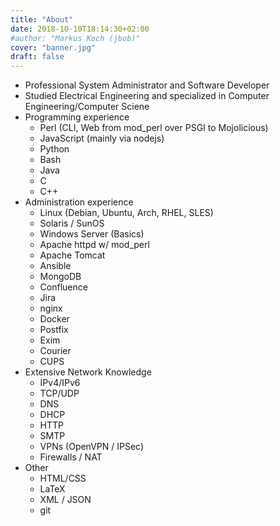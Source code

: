 ```yaml
---
title: "About"
date: 2018-10-10T18:14:30+02:00
#author: "Markus Koch (jbob)"
cover: "banner.jpg"
draft: false
---
```


* Professional System Administrator and Software Developer
* Studied Electrical Engineering and specialized in Computer
  Engineering/Computer Sciene
* Programming experience
  * Perl (CLI, Web from mod\_perl over PSGI to Mojolicious)
  * JavaScript (mainly via nodejs)
  * Python
  * Bash
  * Java
  * C
  * C++
* Administration experience
  * Linux (Debian, Ubuntu, Arch, RHEL, SLES)
  * Solaris / SunOS
  * Windows Server (Basics)
  * Apache httpd w/ mod\_perl
  * Apache Tomcat
  * Ansible
  * MongoDB
  * Confluence
  * Jira
  * nginx
  * Docker
  * Postfix
  * Exim
  * Courier
  * CUPS
* Extensive Network Knowledge
  * IPv4/IPv6
  * TCP/UDP
  * DNS
  * DHCP
  * HTTP
  * SMTP
  * VPNs (OpenVPN / IPSec)
  * Firewalls / NAT
* Other
  * HTML/CSS
  * LaTeX
  * XML / JSON
  * git
